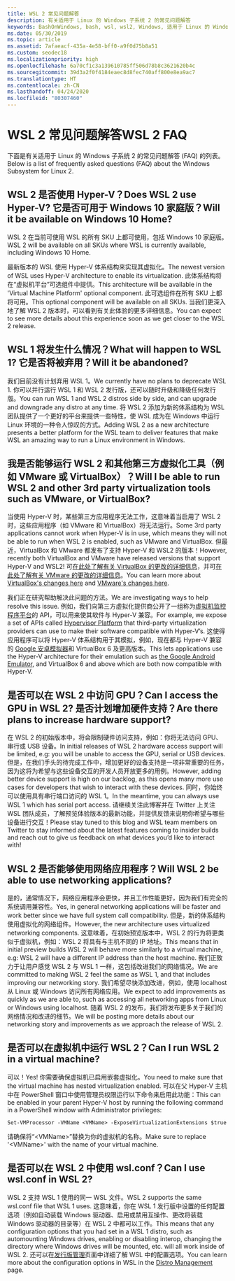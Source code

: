 ```yaml
---
title: WSL 2 常见问题解答
description: 有关适用于 Linux 的 Windows 子系统 2 的常见问题解答
keywords: BashOnWindows, bash, wsl, wsl2, Windows, 适用于 Linux 的 Windows 子系统, windowssubsystem, ubuntu, debian, suse, Windows 10, 安装
ms.date: 05/30/2019
ms.topic: article
ms.assetid: 7afaeacf-435a-4e58-bff0-a9f0d75b8a51
ms.custom: seodec18
ms.localizationpriority: high
ms.openlocfilehash: 6a70cf1c3a139610785ff506d78b8c3621620b4c
ms.sourcegitcommit: 39d3a2f0f4184eaec8d8fec740aff800e8ea9ac7
ms.translationtype: HT
ms.contentlocale: zh-CN
ms.lasthandoff: 04/24/2020
ms.locfileid: "80307460"
---
```

# <a name="wsl-2-faq"></a><span data-ttu-id="82792-104">WSL 2 常见问题解答</span><span class="sxs-lookup"><span data-stu-id="82792-104">WSL 2 FAQ</span></span>

<span data-ttu-id="82792-105">下面是有关适用于 Linux 的 Windows 子系统 2 的常见问题解答 (FAQ) 的列表。</span><span class="sxs-lookup"><span data-stu-id="82792-105">Below is a list of frequently asked questions (FAQ) about the Windows Subsystem for Linux 2.</span></span>

## <a name="does-wsl-2-use-hyper-v-will-it-be-available-on-windows-10-home"></a><span data-ttu-id="82792-106">WSL 2 是否使用 Hyper-V？</span><span class="sxs-lookup"><span data-stu-id="82792-106">Does WSL 2 use Hyper-V?</span></span> <span data-ttu-id="82792-107">它是否可用于 Windows 10 家庭版？</span><span class="sxs-lookup"><span data-stu-id="82792-107">Will it be available on Windows 10 Home?</span></span>

<span data-ttu-id="82792-108">WSL 2 在当前可使用 WSL 的所有 SKU 上都可使用，包括 Windows 10 家庭版。</span><span class="sxs-lookup"><span data-stu-id="82792-108">WSL 2 will be available on all SKUs where WSL is currently available, including Windows 10 Home.</span></span>

<span data-ttu-id="82792-109">最新版本的 WSL 使用 Hyper-V 体系结构来实现其虚拟化。</span><span class="sxs-lookup"><span data-stu-id="82792-109">The newest version of WSL uses Hyper-V architecture to enable its virtualization.</span></span> <span data-ttu-id="82792-110">此体系结构将在“虚拟机平台”可选组件中提供。</span><span class="sxs-lookup"><span data-stu-id="82792-110">This architecture will be available in the 'Virtual Machine Platform' optional component.</span></span> <span data-ttu-id="82792-111">此可选组件在所有 SKU 上都将可用。</span><span class="sxs-lookup"><span data-stu-id="82792-111">This optional component will be available on all SKUs.</span></span> <span data-ttu-id="82792-112">当我们更深入地了解 WSL 2 版本时，可以看到有关此体验的更多详细信息。</span><span class="sxs-lookup"><span data-stu-id="82792-112">You can expect to see more details about this experience soon as we get closer to the WSL 2 release.</span></span>

## <a name="what-will-happen-to-wsl-1-will-it-be-abandoned"></a><span data-ttu-id="82792-113">WSL 1 将发生什么情况？</span><span class="sxs-lookup"><span data-stu-id="82792-113">What will happen to WSL 1?</span></span> <span data-ttu-id="82792-114">它是否将被弃用？</span><span class="sxs-lookup"><span data-stu-id="82792-114">Will it be abandoned?</span></span>

<span data-ttu-id="82792-115">我们目前没有计划弃用 WSL 1。</span><span class="sxs-lookup"><span data-stu-id="82792-115">We currently have no plans to deprecate WSL 1.</span></span> <span data-ttu-id="82792-116">你可以并行运行 WSL 1 和 WSL 2 发行版，还可以随时升级和降级任何发行版。</span><span class="sxs-lookup"><span data-stu-id="82792-116">You can run WSL 1 and WSL 2 distros side by side, and can upgrade and downgrade any distro at any time.</span></span> <span data-ttu-id="82792-117">将 WSL 2 添加为新的体系结构为 WSL 团队提供了一个更好的平台来提供一些特性，使 WSL 成为在 Windows 中运行 Linux 环境的一种令人惊叹的方式。</span><span class="sxs-lookup"><span data-stu-id="82792-117">Adding WSL 2 as a new architecture presents a better platform for the WSL team to deliver features that make WSL an amazing way to run a Linux environment in Windows.</span></span>

## <a name="will-i-be-able-to-run-wsl-2-and-other-3rd-party-virtualization-tools-such-as-vmware-or-virtualbox"></a><span data-ttu-id="82792-118">我是否能够运行 WSL 2 和其他第三方虚拟化工具（例如 VMware 或 VirtualBox）？</span><span class="sxs-lookup"><span data-stu-id="82792-118">Will I be able to run WSL 2 and other 3rd party virtualization tools such as VMware, or VirtualBox?</span></span>

<span data-ttu-id="82792-119">当使用 Hyper-V 时，某些第三方应用程序无法工作，这意味着当启用了 WSL 2 时，这些应用程序（如 VMware 和 VirtualBox）将无法运行。</span><span class="sxs-lookup"><span data-stu-id="82792-119">Some 3rd party applications cannot work when Hyper-V is in use, which means they will not be able to run when WSL 2 is enabled, such as VMware and VirtualBox.</span></span> <span data-ttu-id="82792-120">但最近，VirtualBox 和 VMware 都发布了支持 Hyper-V 和 WSL2 的版本！</span><span class="sxs-lookup"><span data-stu-id="82792-120">However, recently both VirtualBox and VMware have released versions that support Hyper-V and WSL2!</span></span> <span data-ttu-id="82792-121">可[在此处了解有关 VirtualBox 的更改的详细信息][1]，并可[在此处了解有关 VMware 的更改的详细信息][4]。</span><span class="sxs-lookup"><span data-stu-id="82792-121">You can learn more about [VirtualBox's changes here][1] and [VMware's changes here][4].</span></span>

<span data-ttu-id="82792-122">我们正在研究帮助解决此问题的方法。</span><span class="sxs-lookup"><span data-stu-id="82792-122">We are investigating ways to help resolve this issue.</span></span> <span data-ttu-id="82792-123">例如，我们向第三方虚拟化提供商公开了一组称为[虚拟机监控程序平台][2]的 API，可以用来使其软件与 Hyper-V 兼容。</span><span class="sxs-lookup"><span data-stu-id="82792-123">For example, we expose a set of APIs called [Hypervisor Platform][2] that third-party virtualization providers can use to make their software compatible with Hyper-V’s.</span></span> <span data-ttu-id="82792-124">这使得应用程序可以将 Hyper-V 体系结构用于其模拟，例如，现在都与 Hyper-V 兼容的 [Google 安卓模拟器][3]和 VirtualBox 6 及更高版本。</span><span class="sxs-lookup"><span data-stu-id="82792-124">This lets applications use the Hyper-V architecture for their emulation such as [the Google Android Emulator][3], and VirtualBox 6 and above which are both now compatible with Hyper-V.</span></span>

## <a name="can-i-access-the-gpu-in-wsl-2-are-there-plans-to-increase-hardware-support"></a><span data-ttu-id="82792-125">是否可以在 WSL 2 中访问 GPU？</span><span class="sxs-lookup"><span data-stu-id="82792-125">Can I access the GPU in WSL 2?</span></span> <span data-ttu-id="82792-126">是否计划增加硬件支持？</span><span class="sxs-lookup"><span data-stu-id="82792-126">Are there plans to increase hardware support?</span></span>

<span data-ttu-id="82792-127">在 WSL 2 的初始版本中，将会限制硬件访问支持，例如：你将无法访问 GPU、串行或 USB 设备。</span><span class="sxs-lookup"><span data-stu-id="82792-127">In initial releases of WSL 2 hardware access support will be limited, e.g: you will be unable to access the GPU, serial or USB devices.</span></span> <span data-ttu-id="82792-128">但是，在我们手头的待完成工作中，增加更好的设备支持是一项非常重要的任务，因为这将为希望与这些设备交互的开发人员开放更多的用例。</span><span class="sxs-lookup"><span data-stu-id="82792-128">However, adding better device support is high on our backlog, as this opens many more use cases for developers that wish to interact with these devices.</span></span> <span data-ttu-id="82792-129">同时，你始终可以使用具有串行端口访问的 WSL 1。</span><span class="sxs-lookup"><span data-stu-id="82792-129">In the meantime, you can always use WSL 1 which has serial port access.</span></span> <span data-ttu-id="82792-130">请继续关注此博客并在 Twitter 上关注 WSL 团队成员，了解预览体验版本的最新功能，并提供反馈来说明你希望与哪些设备进行交互！</span><span class="sxs-lookup"><span data-stu-id="82792-130">Please stay tuned to this blog and WSL team members on Twitter to stay informed about the latest features coming to insider builds and reach out to give us feedback on what devices you’d like to interact with!</span></span>

## <a name="will-wsl-2-be-able-to-use-networking-applications"></a><span data-ttu-id="82792-131">WSL 2 是否能够使用网络应用程序？</span><span class="sxs-lookup"><span data-stu-id="82792-131">Will WSL 2 be able to use networking applications?</span></span>

<span data-ttu-id="82792-132">是的，通常情况下，网络应用程序会更快，并且工作性能更好，因为我们有完全的系统调用兼容性。</span><span class="sxs-lookup"><span data-stu-id="82792-132">Yes, in general networking applications will be faster and work better since we have full system call compatibility.</span></span> <span data-ttu-id="82792-133">但是，新的体系结构使用虚拟化的网络组件。</span><span class="sxs-lookup"><span data-stu-id="82792-133">However, the new architecture uses virtualized networking components.</span></span> <span data-ttu-id="82792-134">这意味着，在初始预览版本中，WSL 2 的行为将更类似于虚拟机，例如：WSL 2 将具有与主机不同的 IP 地址。</span><span class="sxs-lookup"><span data-stu-id="82792-134">This means that in initial preview builds WSL 2 will behave more similarly to a virtual machine, e.g: WSL 2 will have a different IP address than the host machine.</span></span> <span data-ttu-id="82792-135">我们正致力于让用户感觉 WSL 2 与 WSL 1 一样，这包括改进我们的网络情况。</span><span class="sxs-lookup"><span data-stu-id="82792-135">We are committed to making WSL 2 feel the same as WSL 1, and that includes improving our networking story.</span></span> <span data-ttu-id="82792-136">我们希望尽快添加改进，例如，使用 localhost 从 Linux 或 Windows 访问所有网络应用。</span><span class="sxs-lookup"><span data-stu-id="82792-136">We expect to add improvements as quickly as we are able to, such as accessing all networking apps from Linux or Windows using localhost.</span></span> <span data-ttu-id="82792-137">随着 WSL 2 的发布，我们将发布更多关于我们的网络情况和改进的细节。</span><span class="sxs-lookup"><span data-stu-id="82792-137">We will be posting more details about our networking story and improvements as we approach the release of WSL 2.</span></span>

## <a name="can-i-run-wsl-2-in-a-virtual-machine"></a><span data-ttu-id="82792-138">是否可以在虚拟机中运行 WSL 2？</span><span class="sxs-lookup"><span data-stu-id="82792-138">Can I run WSL 2 in a virtual machine?</span></span>

<span data-ttu-id="82792-139">可以！</span><span class="sxs-lookup"><span data-stu-id="82792-139">Yes!</span></span> <span data-ttu-id="82792-140">你需要确保虚拟机已启用嵌套虚拟化。</span><span class="sxs-lookup"><span data-stu-id="82792-140">You need to make sure that the virtual machine has nested virtualization enabled.</span></span> <span data-ttu-id="82792-141">可以在父 Hyper-V 主机中在 PowerShell 窗口中使用管理员权限运行以下命令来启用此功能：</span><span class="sxs-lookup"><span data-stu-id="82792-141">This can be enabled in your parent Hyper-V host by running the following command in a PowerShell window with Administrator privileges:</span></span>

`Set-VMProcessor -VMName <VMName> -ExposeVirtualizationExtensions $true`

<span data-ttu-id="82792-142">请确保将“&lt;VMName&gt;”替换为你的虚拟机的名称。</span><span class="sxs-lookup"><span data-stu-id="82792-142">Make sure to replace '&lt;VMName&gt;' with the name of your virtual machine.</span></span>

## <a name="can-i-use-wslconf-in-wsl-2"></a><span data-ttu-id="82792-143">是否可以在 WSL 2 中使用 wsl.conf？</span><span class="sxs-lookup"><span data-stu-id="82792-143">Can I use wsl.conf in WSL 2?</span></span>

<span data-ttu-id="82792-144">WSL 2 支持 WSL 1 使用的同一 WSL 文件。</span><span class="sxs-lookup"><span data-stu-id="82792-144">WSL 2 supports the same wsl.conf file that WSL 1 uses.</span></span> <span data-ttu-id="82792-145">这意味着，你在 WSL 1 发行版中设置的任何配置选项（例如自动装载 Windows 驱动器、启用或禁用互操作、更改将装载 Windows 驱动器的目录等）在 WSL 2 中都可以工作。</span><span class="sxs-lookup"><span data-stu-id="82792-145">This means that any configuration options that you had set in a WSL 1 distro, such as automounting Windows drives, enabling or disabling interop, changing the directory where Windows drives will be mounted, etc. will all work inside of WSL 2.</span></span> <span data-ttu-id="82792-146">还可以在[发行版管理](./wsl-config.md)页面中详细了解 WSL 中的配置选项。</span><span class="sxs-lookup"><span data-stu-id="82792-146">You can learn more about the configuration options in WSL in the [Distro Management](./wsl-config.md) page.</span></span> 

 [1]: https://www.virtualbox.org/wiki/Changelog-6.0
 [2]: https://docs.microsoft.com/en-us/virtualization/api/
 [3]: https://devblogs.microsoft.com/visualstudio/hyper-v-android-emulator-support/
 [4]: https://blogs.vmware.com/workstation/2020/01/vmware-workstation-tech-preview-20h1.html